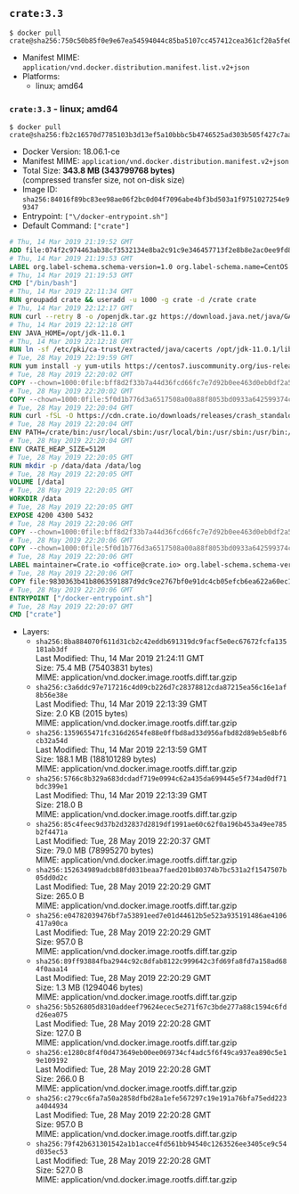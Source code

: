 ## `crate:3.3`

```console
$ docker pull crate@sha256:750c50b85f0e9e67ea54594044c85ba5107cc457412cea361cf20a5fe000bd3c
```

-	Manifest MIME: `application/vnd.docker.distribution.manifest.list.v2+json`
-	Platforms:
	-	linux; amd64

### `crate:3.3` - linux; amd64

```console
$ docker pull crate@sha256:fb2c16570d7785103b3d13ef5a10bbbc5b4746525ad303b505f427c7aab5a34c
```

-	Docker Version: 18.06.1-ce
-	Manifest MIME: `application/vnd.docker.distribution.manifest.v2+json`
-	Total Size: **343.8 MB (343799768 bytes)**  
	(compressed transfer size, not on-disk size)
-	Image ID: `sha256:84016f89bc83ee98ae06f2bc0d04f7096abe4bf3bd503a1f9751027254e99347`
-	Entrypoint: `["\/docker-entrypoint.sh"]`
-	Default Command: `["crate"]`

```dockerfile
# Thu, 14 Mar 2019 21:19:52 GMT
ADD file:074f2c974463ab38cf3532134e8ba2c91c9e346457713f2e8b8e2ac0ee9fd83d in / 
# Thu, 14 Mar 2019 21:19:53 GMT
LABEL org.label-schema.schema-version=1.0 org.label-schema.name=CentOS Base Image org.label-schema.vendor=CentOS org.label-schema.license=GPLv2 org.label-schema.build-date=20190305
# Thu, 14 Mar 2019 21:19:53 GMT
CMD ["/bin/bash"]
# Thu, 14 Mar 2019 22:11:34 GMT
RUN groupadd crate && useradd -u 1000 -g crate -d /crate crate
# Thu, 14 Mar 2019 22:12:17 GMT
RUN curl --retry 8 -o /openjdk.tar.gz https://download.java.net/java/GA/jdk11/13/GPL/openjdk-11.0.1_linux-x64_bin.tar.gz     && echo "7a6bb980b9c91c478421f865087ad2d69086a0583aeeb9e69204785e8e97dcfd */openjdk.tar.gz" | sha256sum -c -     && tar -C /opt -zxf /openjdk.tar.gz     && rm /openjdk.tar.gz
# Thu, 14 Mar 2019 22:12:18 GMT
ENV JAVA_HOME=/opt/jdk-11.0.1
# Thu, 14 Mar 2019 22:12:18 GMT
RUN ln -sf /etc/pki/ca-trust/extracted/java/cacerts /opt/jdk-11.0.1/lib/security/cacerts
# Tue, 28 May 2019 22:19:59 GMT
RUN yum install -y yum-utils https://centos7.iuscommunity.org/ius-release.rpm     && yum makecache     && yum install -y python36u openssl     && yum clean all     && rm -rf /var/cache/yum     && curl -fSL -O https://cdn.crate.io/downloads/releases/crate-3.3.3.tar.gz     && curl -fSL -O https://cdn.crate.io/downloads/releases/crate-3.3.3.tar.gz.asc     && export GNUPGHOME="$(mktemp -d)"     && gpg --keyserver hkp://keyserver.ubuntu.com:80 --recv-keys 90C23FC6585BC0717F8FBFC37FAAE51A06F6EAEB     && gpg --batch --verify crate-3.3.3.tar.gz.asc crate-3.3.3.tar.gz     && rm -rf "$GNUPGHOME" crate-3.3.3.tar.gz.asc     && tar -xf crate-3.3.3.tar.gz -C /crate --strip-components=1     && rm crate-3.3.3.tar.gz     && ln -sf /usr/bin/python3.6 /usr/bin/python3     && ln -sf /usr/bin/python3.6 /usr/bin/python
# Tue, 28 May 2019 22:20:02 GMT
COPY --chown=1000:0file:bff8d2f33b7a44d36fcd66fc7e7d92b0ee463d0eb0df2a56e42511d4f1b3e9b2 in /crate/config/crate.yml 
# Tue, 28 May 2019 22:20:02 GMT
COPY --chown=1000:0file:5f0d1b776d3a6517508a00a88f8053bd0933a642599374c9dff00dc3b632fd09 in /crate/config/log4j2.properties 
# Tue, 28 May 2019 22:20:04 GMT
RUN curl -fSL -O https://cdn.crate.io/downloads/releases/crash_standalone_0.24.2    && curl -fSL -O https://cdn.crate.io/downloads/releases/crash_standalone_0.24.2.asc     && export GNUPGHOME="$(mktemp -d)"     && gpg --keyserver hkp://keyserver.ubuntu.com:80 --recv-keys 90C23FC6585BC0717F8FBFC37FAAE51A06F6EAEB     && gpg --batch --verify crash_standalone_0.24.2.asc crash_standalone_0.24.2     && rm -rf "$GNUPGHOME" crash_standalone_0.24.2.asc     && mv crash_standalone_0.24.2 /usr/local/bin/crash     && chmod +x /usr/local/bin/crash
# Tue, 28 May 2019 22:20:04 GMT
ENV PATH=/crate/bin:/usr/local/sbin:/usr/local/bin:/usr/sbin:/usr/bin:/sbin:/bin
# Tue, 28 May 2019 22:20:04 GMT
ENV CRATE_HEAP_SIZE=512M
# Tue, 28 May 2019 22:20:05 GMT
RUN mkdir -p /data/data /data/log
# Tue, 28 May 2019 22:20:05 GMT
VOLUME [/data]
# Tue, 28 May 2019 22:20:05 GMT
WORKDIR /data
# Tue, 28 May 2019 22:20:05 GMT
EXPOSE 4200 4300 5432
# Tue, 28 May 2019 22:20:06 GMT
COPY --chown=1000:0file:bff8d2f33b7a44d36fcd66fc7e7d92b0ee463d0eb0df2a56e42511d4f1b3e9b2 in /crate/config/crate.yml 
# Tue, 28 May 2019 22:20:06 GMT
COPY --chown=1000:0file:5f0d1b776d3a6517508a00a88f8053bd0933a642599374c9dff00dc3b632fd09 in /crate/config/log4j2.properties 
# Tue, 28 May 2019 22:20:06 GMT
LABEL maintainer=Crate.io <office@crate.io> org.label-schema.schema-version=1.0 org.label-schema.build-date=2019-05-23T12:13:14.395117312+00:00 org.label-schema.name=crate org.label-schema.description=CrateDB is a distributed SQL database handles massive amounts of machine data in real-time. org.label-schema.url=https://crate.io/products/cratedb/ org.label-schema.vcs-url=https://github.com/crate/docker-crate org.label-schema.vendor=Crate.io org.label-schema.version=3.3.3
# Tue, 28 May 2019 22:20:06 GMT
COPY file:9830363b41b8063591887d9dc9ce2767bf0e91dc4cb05efcb6ea622a60ec15e3 in / 
# Tue, 28 May 2019 22:20:06 GMT
ENTRYPOINT ["/docker-entrypoint.sh"]
# Tue, 28 May 2019 22:20:07 GMT
CMD ["crate"]
```

-	Layers:
	-	`sha256:8ba884070f611d31cb2c42eddb691319dc9facf5e0ec67672fcfa135181ab3df`  
		Last Modified: Thu, 14 Mar 2019 21:24:11 GMT  
		Size: 75.4 MB (75403831 bytes)  
		MIME: application/vnd.docker.image.rootfs.diff.tar.gzip
	-	`sha256:c3a6ddc97e717216c4d09cb226d7c28378812cda87215ea56c16e1af8b56e38e`  
		Last Modified: Thu, 14 Mar 2019 22:13:39 GMT  
		Size: 2.0 KB (2015 bytes)  
		MIME: application/vnd.docker.image.rootfs.diff.tar.gzip
	-	`sha256:1359655471fc316d2654fe88e0ffbd8ad33d956afbd82d89eb5e8bf6cb32a54d`  
		Last Modified: Thu, 14 Mar 2019 22:13:59 GMT  
		Size: 188.1 MB (188101289 bytes)  
		MIME: application/vnd.docker.image.rootfs.diff.tar.gzip
	-	`sha256:5766c8b329a683dcdadf719e0994c62a435da699445e5f734ad0df71bdc399e1`  
		Last Modified: Thu, 14 Mar 2019 22:13:39 GMT  
		Size: 218.0 B  
		MIME: application/vnd.docker.image.rootfs.diff.tar.gzip
	-	`sha256:85c4feec9d37b2d32837d2819df1991ae60c62f0a196b453a49ee785b2f4471a`  
		Last Modified: Tue, 28 May 2019 22:20:37 GMT  
		Size: 79.0 MB (78995270 bytes)  
		MIME: application/vnd.docker.image.rootfs.diff.tar.gzip
	-	`sha256:152634989adcb88fd031beaa7faed201b80374b7bc531a2f1547507b05dd0d2c`  
		Last Modified: Tue, 28 May 2019 22:20:29 GMT  
		Size: 265.0 B  
		MIME: application/vnd.docker.image.rootfs.diff.tar.gzip
	-	`sha256:e04782039476bf7a53891eed7e01d44612b5e523a935191486ae4106417a90ca`  
		Last Modified: Tue, 28 May 2019 22:20:29 GMT  
		Size: 957.0 B  
		MIME: application/vnd.docker.image.rootfs.diff.tar.gzip
	-	`sha256:89ff93884fba2944c92c8dfab8122c999642c3fd69fa8fd7a158ad684f0aaa14`  
		Last Modified: Tue, 28 May 2019 22:20:29 GMT  
		Size: 1.3 MB (1294046 bytes)  
		MIME: application/vnd.docker.image.rootfs.diff.tar.gzip
	-	`sha256:5b526805d8310addeef79624ecec5e271f67c3bde277a88c1594c6fdd26ea075`  
		Last Modified: Tue, 28 May 2019 22:20:28 GMT  
		Size: 127.0 B  
		MIME: application/vnd.docker.image.rootfs.diff.tar.gzip
	-	`sha256:e1280c8f4f0d473649eb00ee069734cf4adc5f6f49ca937ea890c5e19e109192`  
		Last Modified: Tue, 28 May 2019 22:20:28 GMT  
		Size: 266.0 B  
		MIME: application/vnd.docker.image.rootfs.diff.tar.gzip
	-	`sha256:c279cc6fa7a50a2858dfbd28a1efe567297c19e191a76bfa75edd223a4044934`  
		Last Modified: Tue, 28 May 2019 22:20:28 GMT  
		Size: 957.0 B  
		MIME: application/vnd.docker.image.rootfs.diff.tar.gzip
	-	`sha256:79f42b631301542a1b1acce4fd561bb94540c1263526ee3405ce9c54d035ec53`  
		Last Modified: Tue, 28 May 2019 22:20:28 GMT  
		Size: 527.0 B  
		MIME: application/vnd.docker.image.rootfs.diff.tar.gzip
